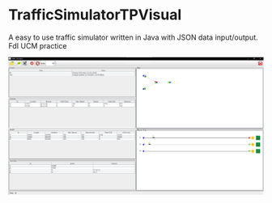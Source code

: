 # TrafficSimulatorTPVisual
A easy to use traffic simulator written in Java with JSON data input/output. FdI UCM practice

![App preview](https://github.com/Alex7pl/TrafficSimulatorTPVisual/blob/main/resources/other/app.png)
